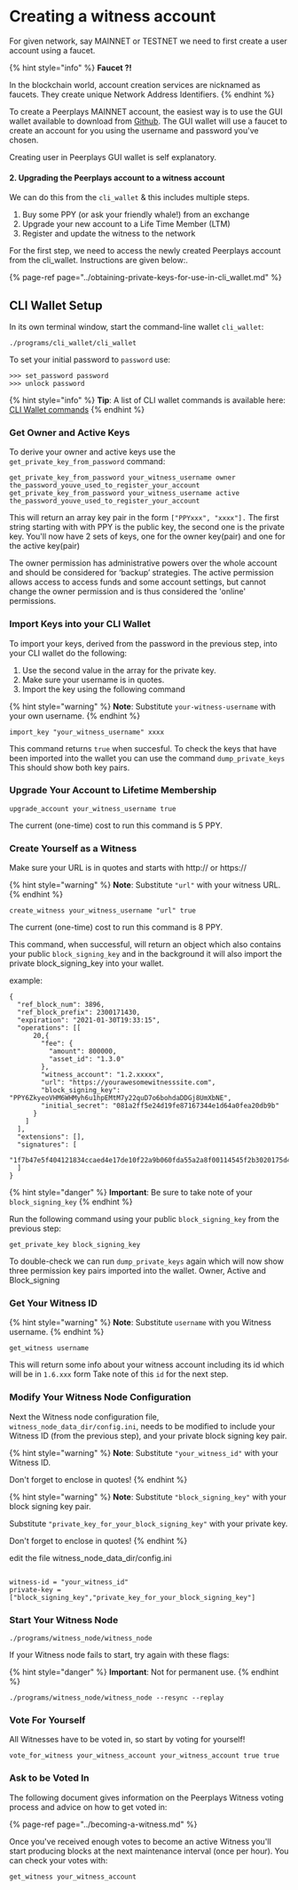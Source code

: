# Creating a witness account

For given network, say MAINNET or TESTNET we need to first create a user account using a faucet. 

{% hint style="info" %}
**Faucet ?!**

In the blockchain world, account creation services are nicknamed as faucets. They create unique Network Address Identifiers.
{% endhint %}

To create a Peerplays MAINNET account, the easiest way is to use the GUI wallet available to download from [Github](https://github.com/peerplays-network/peerplays-core-gui/releases).  The GUI wallet will use a faucet to create an account for you using the username and password you've chosen.

Creating user in Peerplays GUI wallet is self explanatory.

#### 2. Upgrading the Peerplays account to a witness account

We can do this from the `cli_wallet` & this includes multiple steps.

1. Buy some PPY \(or ask your friendly whale!\) from an exchange
2. Upgrade your new account to a Life Time Member \(LTM\)
3. Register and update the witness to the network

For the first step, we need to access the newly created Peerplays account from the cli\_wallet. Instructions are given below:.

{% page-ref page="../obtaining-private-keys-for-use-in-cli\_wallet.md" %}



## CLI Wallet Setup

In its own terminal window, start the command-line wallet `cli_wallet`:

```text
./programs/cli_wallet/cli_wallet
```

To set your initial password to `password` use:

```text
>>> set_password password
>>> unlock password
```

{% hint style="info" %}
**Tip**: A list of CLI wallet commands is available here:[ ](https://github.com/PBSA/peerplays/blob/master/libraries/wallet/include/graphene/wallet/api_documentation.hpp)[CLI Wallet commands](https://github.com/PBSA/peerplays/blob/master/libraries/wallet/include/graphene/wallet/api_documentation.hpp)
{% endhint %}

### Get Owner and Active Keys

To derive your owner and active keys use the `get_private_key_from_password` command:

```text
get_private_key_from_password your_witness_username owner the_password_youve_used_to_register_your_account
get_private_key_from_password your_witness_username active the_password_youve_used_to_register_your_account
```

This will return an array key pair in the form `["PPYxxx", "xxxx"].`
The first string starting with with PPY is the public key, the second one is the private key.
You'll now have 2 sets of keys, one for the owner key(pair) and one for the active key(pair)

The owner permission has administrative powers over the whole account and should be considered for ‘backup’ strategies.
The active permission allows access to access funds and some account settings, but cannot change the owner permission and is thus considered the 'online' permissions.


### Import Keys into your CLI Wallet

To import your keys, derived from the password in the previous step, into your CLI wallet do the following:

1. Use the second value in the array for the private key.
2. Make sure your username is in quotes. 
3. Import the key using the following command 

{% hint style="warning" %}
**Note**: Substitute `your-witness-username` with your own username.
{% endhint %}

```text
import_key "your_witness_username" xxxx
```

This command returns `true` when succesful.
To check the keys that have been imported into the wallet you can use the command `dump_private_keys`
This should show both key pairs.

### Upgrade Your Account to Lifetime Membership

```text
upgrade_account your_witness_username true
```
The current (one-time) cost to run this command is 5 PPY.

### Create Yourself as a Witness

Make sure your URL is in quotes and starts with http:// or https://

{% hint style="warning" %}
**Note**: Substitute `"url"` with your witness URL.
{% endhint %}

```text
create_witness your_witness_username "url" true
```
The current (one-time) cost to run this command is 8 PPY.

This command, when successful, will return an object which also contains your public `block_signing_key` and in the background it will also import the private block_signing_key into your wallet.

example:
```
{
  "ref_block_num": 3896,
  "ref_block_prefix": 2300171430,
  "expiration": "2021-01-30T19:33:15",
  "operations": [[
      20,{
        "fee": {
          "amount": 800000,
          "asset_id": "1.3.0"
        },
        "witness_account": "1.2.xxxxx",
        "url": "https://yourawesomewitnesssite.com",
        "block_signing_key": "PPY6ZkyeoVHM6WHMyh6u1hpEMtM7y22quD7o6bohdaDDGj8UmXbNE",
        "initial_secret": "081a2ff5e24d19fe87167344e1d64a0fea20db9b"
      }
    ]
  ],
  "extensions": [],
  "signatures": [
    "1f7b47e5f404121834ccaed4e17de10f22a9b060fda55a2a8f00114545f2b3020175d44b96724342a0fa4c8cc5a5f4f5f13fa4cc40d3f326dba033877650f32ed2"
  ]
}
```

{% hint style="danger" %}
**Important**: Be sure to take note of  your `block_signing_key`
{% endhint %}

Run the following command using your public `block_signing_key` from the previous step:

```text
get_private_key block_signing_key
```

To double-check we can run `dump_private_keys` again which will now show three permission key pairs imported into the wallet. Owner, Active and Block_signing

### Get Your Witness ID

{% hint style="warning" %}
**Note**: Substitute `username` with you Witness username.
{% endhint %}

```text
get_witness username 
```
This will return some info about your witness account including its id which will be in `1.6.xxx` form
Take note of this `id` for the next step.

### Modify Your Witness Node Configuration

Next the Witness node configuration file, `witness_node_data_dir/config.ini`, needs to be modified to include your Witness ID \(from the previous step\), and your private block signing key pair.

{% hint style="warning" %}
**Note**: Substitute `"your_witness_id"` with your Witness ID. 

Don't forget to enclose in quotes!
{% endhint %}

{% hint style="warning" %}
**Note**: Substitute `"block_signing_key"` with your block signing key pair.

Substitute `"private_key_for_your_block_signing_key"` with your private key.

Don't forget to enclose in quotes!
{% endhint %}

edit the file witness_node_data_dir/config.ini
```text

witness-id = "your_witness_id"
private-key = ["block_signing_key","private_key_for_your_block_signing_key"]
```

### Start Your Witness Node

```text
./programs/witness_node/witness_node
```

If your Witness node fails to start, try again with these flags:

{% hint style="danger" %}
**Important**: Not for permanent use.
{% endhint %}

```text
./programs/witness_node/witness_node --resync --replay
```

### Vote For Yourself

All Witnesses have to be voted in, so start by voting for yourself!

```text
vote_for_witness your_witness_account your_witness_account true true
```

### Ask to be Voted In

The following document gives information on the Peerplays Witness voting process and advice on how to get voted in:

{% page-ref page="../becoming-a-witness.md" %}

Once you've received enough votes to become an active Witness you'll start producing blocks at the next maintenance interval \(once per hour\). You can check your votes with:

```text
get_witness your_witness_account
```

### 

